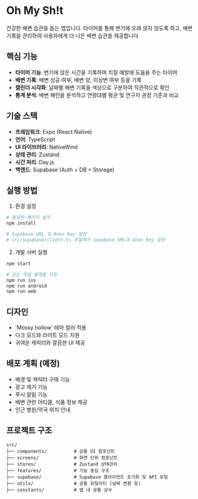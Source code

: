 # Oh My Sh!t

건강한 배변 습관을 돕는 앱입니다. 타이머를 통해 변기에 오래 앉지 않도록 하고, 배변 기록을 관리하여 사용자에게 더 나은 배변 습관을 제공합니다.

## 핵심 기능

- **타이머 기능**: 변기에 앉은 시간을 기록하며 치질 예방에 도움을 주는 타이머
- **배변 기록**: 배변 성공 여부, 배변 양, 이상변 여부 등을 기록
- **캘린더 시각화**: 날짜별 배변 기록을 색상으로 구분하여 직관적으로 확인
- **통계 분석**: 배변 패턴을 분석하고 연령대별 평균 및 연구자 권장 기준과 비교

## 기술 스택

- **프레임워크**: Expo (React Native)
- **언어**: TypeScript
- **UI 라이브러리**: NativeWind
- **상태 관리**: Zustand
- **시간 처리**: Day.js
- **백엔드**: Supabase (Auth + DB + Storage)

## 실행 방법

1. 환경 설정

```bash
# 필요한 패키지 설치
npm install

# Supabase URL 및 Anon Key 설정
# src/supabase/client.ts 파일에서 Supabase URL과 Anon Key 설정
```

2. 개발 서버 실행

```bash
npm start

# 또는 직접 플랫폼 지정
npm run ios
npm run android
npm run web
```

## 디자인

- 'Mossy hollow' 테마 컬러 적용
- 다크 모드와 라이트 모드 지원
- 귀여운 캐릭터와 깔끔한 UI 제공

## 배포 계획 (예정)

- 배경 및 캐릭터 구매 기능
- 광고 제거 기능
- 푸시 알림 기능
- 배변 관련 아티클, 식품 정보 제공
- 인근 병원/약국 위치 안내

## 프로젝트 구조

```
src/
├── components/          # 공통 UI 컴포넌트
├── screens/             # 화면 단위 컴포넌트
├── stores/              # Zustand 상태관리
├── features/            # 기능 중심 구조
├── supabase/            # Supabase 클라이언트 초기화 및 API 유틸
├── utils/               # 공통 유틸리티 (날짜 변환 등)
├── constants/           # 앱 내 공통 상수
```
